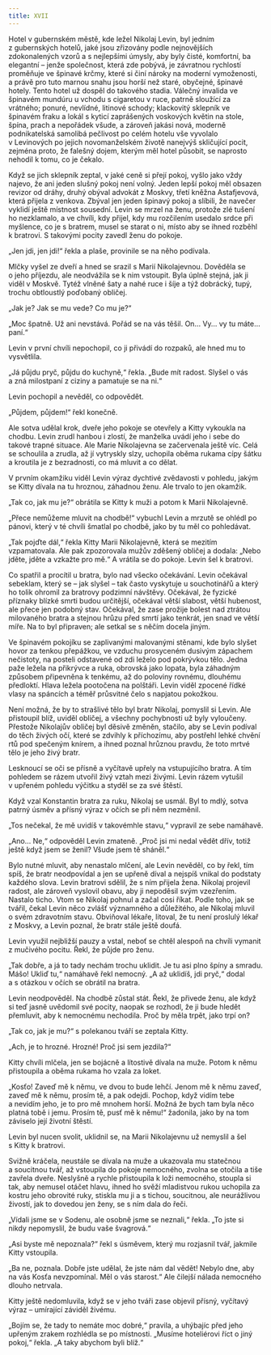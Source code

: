 ```yaml
---
title: XVII
---
```


Hotel v gubernském městě, kde ležel Nikolaj Levin, byl jedním z gubernských hotelů, jaké jsou zřizovány podle nejnovějších zdokonalených vzorů a s nejlepšími úmysly, aby byly čisté, komfortní, ba elegantní – jenže společnost, která zde pobývá, je závratnou rychlostí proměňuje ve špinavé krčmy, které si činí nároky na moderní vymoženosti, a právě pro tuto marnou snahu jsou horší než staré, obyčejné, špinavé hotely. Tento hotel už dospěl do takového stadia. Válečný invalida ve špinavém mundúru u vchodu s cigaretou v ruce, patrně sloužící za vrátného; ponuré, nevlídné, litinové schody; klackovitý sklepník ve špinavém fraku a lokál s kyticí zaprášených voskových květin na stole, špína, prach a nepořádek všude, a zároveň jakási nová, moderně podnikatelská samolibá pečlivost po celém hotelu vše vyvolalo v Levinových po jejich novomanželském životě nanejvýš skličující pocit, zejména proto, že falešný dojem, kterým měl hotel působit, se naprosto nehodil k tomu, co je čekalo.

Když se jich sklepník zeptal, v jaké ceně si přejí pokoj, vyšlo jako vždy najevo, že ani jeden slušný pokoj není volný. Jeden lepší pokoj měl obsazen revizor od dráhy, druhý obýval advokát z Moskvy, třetí kněžna Astafjevová, která přijela z venkova. Zbýval jen jeden špinavý pokoj a slíbili, že navečer vyklidí ještě místnost sousední. Levin se mrzel na ženu, protože zlé tušení ho nezklamalo, a ve chvíli, kdy přijel, kdy mu rozčilením usedalo srdce při myšlence, co je s bratrem, musel se starat o ni, místo aby se ihned rozběhl k bratrovi. S takovými pocity zavedl ženu do pokoje.

„Jen jdi, jen jdi!“ řekla a plaše, provinile se na něho podívala.

Mlčky vyšel ze dveří a hned se srazil s Marií Nikolajevnou. Dověděla se o jeho příjezdu, ale neodvážila se k nim vstoupit. Byla úplně stejná, jak ji viděl v Moskvě. Tytéž vlněné šaty a nahé ruce i šíje a týž dobrácký, tupý, trochu obtloustlý poďobaný obličej.

„Jak je? Jak se mu vede? Co mu je?“

„Moc špatně. Už ani nevstává. Pořád se na vás těšil. On… Vy… vy tu máte… paní.“

Levin v první chvíli nepochopil, co ji přivádí do rozpaků, ale hned mu to vysvětlila.

„Já půjdu pryč, půjdu do kuchyně,“ řekla. „Bude mít radost. Slyšel o vás a zná milostpaní z ciziny a pamatuje se na ni.“

Levin pochopil a nevěděl, co odpovědět.

„Půjdem, půjdem!“ řekl konečně.

Ale sotva udělal krok, dveře jeho pokoje se otevřely a Kitty vykoukla na chodbu. Levin zrudl hanbou i zlostí, že manželka uvádí jeho i sebe do takové trapné situace. Ale Marie Nikolajevna se začervenala ještě víc. Celá se schoulila a zrudla, až jí vytryskly slzy, uchopila oběma rukama cípy šátku a kroutila je z bezradnosti, co má mluvit a co dělat.

V prvním okamžiku viděl Levin výraz dychtivé zvědavosti v pohledu, jakým se Kitty dívala na tu hroznou, záhadnou ženu. Ale trvalo to jen okamžik.

„Tak co, jak mu je?“ obrátila se Kitty k muži a potom k Marii Nikolajevně.

„Přece nemůžeme mluvit na chodbě!“ vybuchl Levin a mrzutě se ohlédl po pánovi, který v té chvíli šmatlal po chodbě, jako by tu měl co pohledávat.

„Tak pojďte dál,“ řekla Kitty Marii Nikolajevně, která se mezitím vzpamatovala. Ale pak zpozorovala mužův zděšený obličej a dodala: „Nebo jděte, jděte a vzkažte pro mě.“ A vrátila se do pokoje. Levin šel k bratrovi.

Co spatřil a procítil u bratra, bylo nad všecko očekávání. Levin očekával sebeklam, který se – jak slyšel – tak často vyskytuje u souchotinářů a který ho tolik ohromil za bratrovy podzimní návštěvy. Očekával, že fyzické příznaky blízké smrti budou určitější, očekával větší slabost, větší hubenost, ale přece jen podobný stav. Očekával, že zase prožije bolest nad ztrátou milovaného bratra a stejnou hrůzu před smrtí jako tenkrát, jen snad ve větší míře. Na to byl připraven; ale setkal se s něčím docela jiným.

Ve špinavém pokojíku se zaplivanými malovanými stěnami, kde bylo slyšet hovor za tenkou přepážkou, ve vzduchu prosyceném dusivým zápachem nečistoty, na posteli odstavené od zdi leželo pod pokrývkou tělo. Jedna paže ležela na přikrývce a ruka, obrovská jako lopata, byla záhadným způsobem připevněna k tenkému, až do poloviny rovnému, dlouhému předloktí. Hlava ležela pootočena na polštáři. Levin viděl zpocené řídké vlasy na spáncích a téměř průsvitné čelo s napjatou pokožkou.

Není možná, že by to strašlivé tělo byl bratr Nikolaj, pomyslil si Levin. Ale přistoupil blíž, uviděl obličej, a všechny pochybnosti už byly vyloučeny. Přestože Nikolajův obličej byl děsivě změněn, stačilo, aby se Levin podíval do těch živých očí, které se zdvihly k příchozímu, aby postřehl lehké chvění rtů pod spečeným knírem, a ihned poznal hrůznou pravdu, že toto mrtvé tělo je jeho živý bratr.

Lesknoucí se oči se přísně a vyčítavě upřely na vstupujícího bratra. A tím pohledem se rázem utvořil živý vztah mezi živými. Levin rázem vytušil v upřeném pohledu výčitku a styděl se za své štěstí.

Když vzal Konstantin bratra za ruku, Nikolaj se usmál. Byl to mdlý, sotva patrný úsměv a přísný výraz v očích se při něm nezměnil.

„Tos nečekal, že mě uvidíš v takovémhle stavu,“ vypravil ze sebe namáhavě.

„Ano… Ne,“ odpověděl Levin zmateně. „Proč jsi mi nedal vědět dřív, totiž ještě když jsem se ženil? Všude jsem tě sháněl.“

Bylo nutné mluvit, aby nenastalo mlčení, ale Levin nevěděl, co by řekl, tím spíš, že bratr neodpovídal a jen se upřeně díval a nejspíš vnikal do podstaty každého slova. Levin bratrovi sdělil, že s ním přijela žena. Nikolaj projevil radost, ale zároveň vyslovil obavu, aby ji nepoděsil svým vzezřením. Nastalo ticho. Vtom se Nikolaj pohnul a začal cosi říkat. Podle toho, jak se tvářil, čekal Levin něco zvlášť významného a důležitého, ale Nikolaj mluvil o svém zdravotním stavu. Obviňoval lékaře, litoval, že tu není proslulý lékař z Moskvy, a Levin poznal, že bratr stále ještě doufá.

Levin využil nejbližší pauzy a vstal, neboť se chtěl alespoň na chvíli vymanit z mučivého pocitu. Řekl, že půjde pro ženu.

„Tak dobře, a já to tady nechám trochu uklidit. Je tu asi plno špíny a smradu. Mášo! Ukliď tu,“ namáhavě řekl nemocný. „A až uklidíš, jdi pryč,“ dodal a s otázkou v očích se obrátil na bratra.

Levin neodpověděl. Na chodbě zůstal stát. Řekl, že přivede ženu, ale když si teď jasně uvědomil své pocity, naopak se rozhodl, že ji bude hledět přemluvit, aby k nemocnému nechodila. Proč by měla trpět, jako trpí on?

„Tak co, jak je mu?“ s polekanou tváří se zeptala Kitty.

„Ach, je to hrozné. Hrozné! Proč jsi sem jezdila?“

Kitty chvíli mlčela, jen se bojácně a lítostivě dívala na muže. Potom k němu přistoupila a oběma rukama ho vzala za loket.

„Kosťo! Zaveď mě k němu, ve dvou to bude lehčí. Jenom mě k němu zaveď, zaveď mě k němu, prosím tě, a pak odejdi. Pochop, když vidím tebe a nevidím jeho, je to pro mě mnohem horší. Možná že bych tam byla něco platná tobě i jemu. Prosím tě, pusť mě k němu!“ žadonila, jako by na tom záviselo její životní štěstí.

Levin byl nucen svolit, uklidnil se, na Marii Nikolajevnu už nemyslil a šel s Kitty k bratrovi.

Svižně kráčela, neustále se dívala na muže a ukazovala mu statečnou a soucitnou tvář, až vstoupila do pokoje nemocného, zvolna se otočila a tiše zavřela dveře. Neslyšně a rychle přistoupila k loži nemocného, stoupla si tak, aby nemusel otáčet hlavu, ihned ho svěží mladistvou rukou uchopila za kostru jeho obrovité ruky, stiskla mu ji a s tichou, soucitnou, ale neurážlivou živostí, jak to dovedou jen ženy, se s ním dala do řeči.

„Vídali jsme se v Sodenu, ale osobně jsme se neznali,“ řekla. „To jste si nikdy nepomyslil, že budu vaše švagrová.“

„Asi byste mě nepoznala?“ řekl s úsměvem, který mu rozjasnil tvář, jakmile Kitty vstoupila.

„Ba ne, poznala. Dobře jste udělal, že jste nám dal vědět! Nebylo dne, aby na vás Kosťa nevzpomínal. Měl o vás starost.“ Ale čilejší nálada nemocného dlouho netrvala.

Kitty ještě nedomluvila, když se v jeho tváři zase objevil přísný, vyčítavý výraz – umírající záviděl živému.

„Bojím se, že tady to nemáte moc dobré,“ pravila, a uhýbajíc před jeho upřeným zrakem rozhlédla se po místnosti. „Musíme hotelié­rovi říct o jiný pokoj,“ řekla. „A taky abychom byli blíž.“
